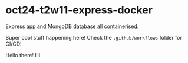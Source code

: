 # oct24-t2w11-express-docker
Express app and MongoDB database all containerised.

Super cool stuff happening here! Check the `.github/workflows` folder for CI/CD!

Hello there! Hi